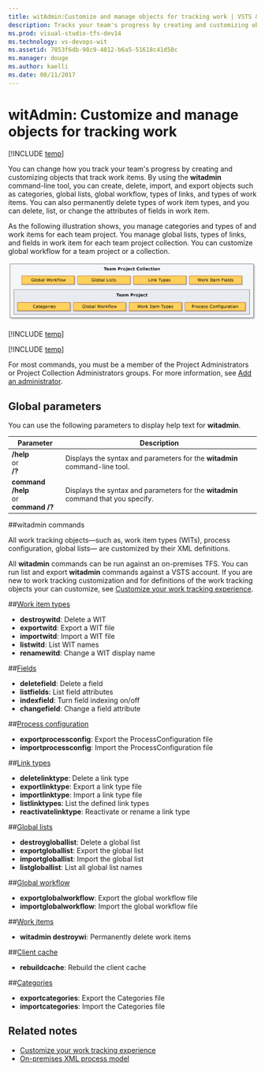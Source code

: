 ```yaml
---
title: witAdmin:Customize and manage objects for tracking work | VSTS & TFS
description: Tracks your team's progress by creating and customizing objects that track work items.
ms.prod: visual-studio-tfs-dev14
ms.technology: vs-devops-wit
ms.assetid: 7853f6db-98c9-4012-b6a5-51618c41d58c
ms.manager: douge
ms.author: kaelli
ms.date: 08/11/2017
---
```



# witAdmin: Customize and manage objects for tracking work 

[!INCLUDE [temp](../../../_shared/customization-witadmin-plus-version-header.md)]

You can change how you track your team's progress by creating and customizing objects that track work items. By using the **witadmin** command-line tool, you can create, delete, import, and export objects such as categories, global lists, global workflow, types of links, and types of work items. You can also permanently delete types of work item types, and you can delete, list, or change the attributes of fields in work item.  
  
As the following illustration shows, you manage categories and types of and work items for each team project. You manage global lists, types of links, and fields in work item for each team project collection. You can customize global workflow for a team project or a collection.  
  
![Work Item Tracking Objects](_img/pnt_wit_objects.png "PNT_WIT_Objects")  
  
[!INCLUDE [temp](../../../_shared/process-editor.md)]


[!INCLUDE [temp](../../../_shared/witadmin-run-tool.md)]  

For most commands, you must be a member of the Project Administrators or Project Collection Administrators groups. For more information, see [Add an administrator](../../../../security/set-project-collection-level-permissions.md).  

<a name="global"></a> 
## Global parameters  
 You can use the following parameters to display help text for **witadmin**.  
  
|Parameter|Description|  
|---------------|-----------------|  
|**/help**<br />or<br />**/?**|Displays the syntax and parameters for the **witadmin** command-line tool.|  
|**command /help**<br />or<br /> **command /?**|Displays the syntax and parameters for the **witadmin** command that you specify.|  

<a name="index"></a> 
##witadmin commands  

All work tracking objects&mdash;such as, work item types (WITs), process configuration, global lists&mdash; are customized by their XML definitions.  

All **witadmin** commands can be run against an on-premises TFS. You can run list and export **witadmin** commands against a VSTS account. If you are new to work tracking customization and for definitions of the work tracking objects your can customize, see [Customize your work tracking experience](../../customize-work.md). 

##[Work item types](witadmin-import-export-manage-wits.md)
  
- **destroywitd**: Delete a WIT   
- **exportwitd**: Export a WIT file  
- **importwitd**: Import a WIT file  
- **listwitd**:  List WIT names   
- **renamewitd**: Change a WIT display name    


##[Fields](manage-work-item-fields.md)</p>

- **deletefield**: Delete a field  
- **listfields**: List field attributes  
- **indexfield**: Turn field indexing on/off  
- **changefield**: Change a field attribute   

##[Process configuration](witadmin-import-export-process-configuration.md)</p>
  
- **exportprocessconfig**: Export the ProcessConfiguration file   
- **importprocessconfig**: Import the ProcessConfiguration file  

##[Link types](manage-link-types.md)</p>
  
- **deletelinktype**:  Delete a link type  
- **exportlinktype**:  Export a link type file   
- **importlinktype**:  Import a link type file  
- **listlinktypes**:  List the defined link types   
- **reactivatelinktype**: Reactivate or rename a link type   


##[Global lists](manage-global-lists-for-work-item-types.md)</p>
  
- **destroygloballist**: Delete a global list  
- **exportgloballist**: Export the global list  
- **importgloballist**: Import the global list  
- **listgloballist**: List all global list names   

  
##[Global workflow](witadmin-import-export-global-workflow.md)</p>

- **exportglobalworkflow**: Export the global workflow file  
- **importglobalworkflow**: Import the global workflow file   


##[Work items](remove-work-items-permanently.md) 

- **witadmin destroywi**: Permanently delete work items    


##[Client cache](rebuild-client-cache.md)</p>
  
- **rebuildcache**: Rebuild the client cache   


##[Categories](witadmin-import-export-categories.md)</p>
  
- **exportcategories**:  Export the Categories file   
- **importcategories**:  Import the Categories file      
  

## Related notes
-  [Customize your work tracking experience](../../customize-work.md)   
-  [On-premises XML process model](../../on-premises-xml-process-model.md)  